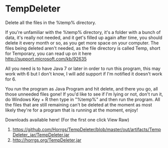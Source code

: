 TempDeleter
===========

Delete all the files in the %temp% directory.

If you're unfamiliar with the %temp% directory, it's
a folder with a bunch of data, it's really not needed, 
and it get's filled up again after time, you should delete
it every month or so, as you get more space on your computer.
The files being deleted aren't needed, as the file directory
is called Temp, short for Temporary, you can read up on it here
http://support.microsoft.com/kb/92635


All you need is to have Java 7 or later in order to run this program,
this may work with 6 but I don't know, I will add support if I'm notified
it doesn't work for 6. 


You run the program as Java Program and hit delete, and there you go, all
those unneeded files gone! If you'd like to see if I'm lying or not, don't
run it, do Windows Key + R then type in "%temp%" and then run the program.
All the files that are still remaining can't be deleted at the moment as
most likely they're for a program that is running at the moment, enjoy!


Downloads available here! (For the first one click View Raw)
1. https://github.com/Horrgs/TempDeleter/blob/master/out/artifacts/TempDeleter_jar/TempDeleter.jar
2. http://horrgs.org/TempDeleter.jar
